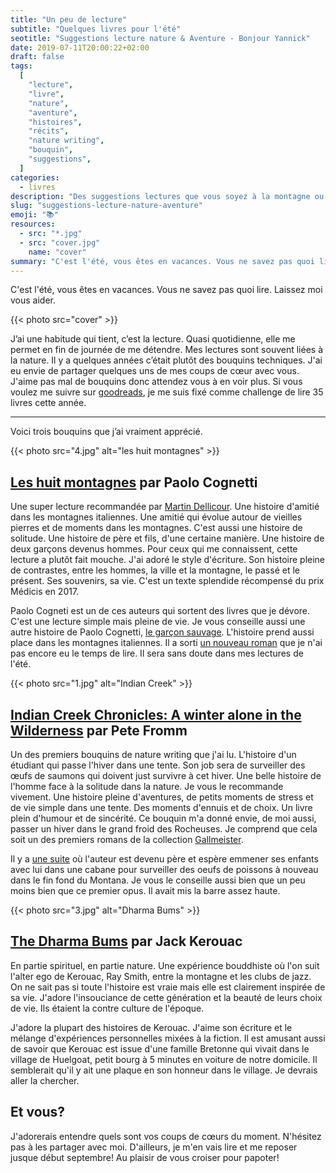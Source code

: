 ```yaml
---
title: "Un peu de lecture"
subtitle: "Quelques livres pour l'été"
seotitle: "Suggestions lecture nature & Aventure - Bonjour Yannick"
date: 2019-07-11T20:00:22+02:00
draft: false
tags:
  [
    "lecture",
    "livre",
    "nature",
    "aventure",
    "histoires",
    "récits",
    "nature writing",
    "bouquin",
    "suggestions",
  ]
categories:
  - livres
description: "Des suggestions lectures que vous soyez à la montagne ou sous les cocotiers"
slug: "suggestions-lecture-nature-aventure"
emoji: "📚"
resources:
  - src: "*.jpg"
  - src: "cover.jpg"
    name: "cover"
summary: "C'est l'été, vous êtes en vacances. Vous ne savez pas quoi lire. Laissez moi vous aider. J’ai une habitude qui tient, c’est la lecture. Quasi quotidienne, elle me permet en fin de journée de me détendre."
---
```


C'est l'été, vous êtes en vacances. Vous ne savez pas quoi lire. Laissez moi vous aider.

{{< photo src="cover" >}}

J’ai une habitude qui tient, c’est la lecture. Quasi quotidienne, elle me permet en fin de journée de me détendre. Mes lectures sont souvent liées à la nature. Il y a quelques années c’était plutôt des bouquins techniques. J'ai eu envie de partager quelques uns de mes coups de cœur avec vous. J'aime pas mal de bouquins donc attendez vous à en voir plus. Si vous voulez me suivre sur [goodreads](https://www.goodreads.com/bonjouryannick), je me suis fixé comme challenge de lire 35 livres cette année.

<hr/>

Voici trois bouquins que j’ai vraiment apprécié.

{{< photo src="4.jpg" alt="les huit montagnes" >}}

## [Les huit montagnes](https://amzn.to/2XWw3Xx) par Paolo Cognetti

Une super lecture recommandée par [Martin Dellicour](http://www.martindellicour.be). Une histoire d'amitié dans les montagnes italiennes. Une amitié qui évolue autour de vieilles pierres et de moments dans les montagnes. C'est aussi une histoire de solitude. Une histoire de père et fils, d'une certaine manière. Une histoire de deux garçons devenus hommes. Pour ceux qui me connaissent, cette lecture a plutôt fait mouche. J'ai adoré le style d'écriture. Son histoire pleine de contrastes, entre les hommes, la ville et la montagne, le passé et le présent. Ses souvenirs, sa vie. C'est un texte splendide récompensé du prix Médicis en 2017.

Paolo Cogneti est un de ces auteurs qui sortent des livres que je dévore. C'est une lecture simple mais pleine de vie. Je vous conseille aussi une autre histoire de Paolo Cognetti, [le garçon sauvage](https://amzn.to/32oJlLR). L'histoire prend aussi place dans les montagnes italiennes. Il a sorti [un nouveau roman](https://amzn.to/2Jsun02) que je n'ai pas encore eu le temps de lire. Il sera sans doute dans mes lectures de l'été.

{{< photo src="1.jpg" alt="Indian Creek" >}}

## [Indian Creek Chronicles: A winter alone in the Wilderness](https://amzn.to/32pV8d9) par Pete Fromm

Un des premiers bouquins de nature writing que j'ai lu. L'histoire d'un étudiant qui passe l'hiver dans une tente. Son job sera de surveiller des œufs de saumons qui doivent just survivre à cet hiver. Une belle histoire de l'homme face à la solitude dans la nature. Je vous le recommande vivement. Une histoire pleine d'aventures, de petits moments de stress et de vie simple dans une tente. Des moments d'ennuis et de choix. Un livre plein d'humour et de sincérité. Ce bouquin m'a donné envie, de moi aussi, passer un hiver dans le grand froid des Rocheuses. Je comprend que cela soit un des premiers romans de la collection [Gallmeister](https://www.gallmeister.fr).

Il y a [une suite](https://amzn.to/2NNpgvs) où l'auteur est devenu père et espère emmener ses enfants avec lui dans une cabane pour surveiller des oeufs de poissons à nouveau dans le fin fond du Montana. Je vous le conseille aussi bien que un peu moins bien que ce premier opus. Il avait mis la barre assez haute.

{{< photo src="3.jpg" alt="Dharma Bums" >}}

## [The Dharma Bums](https://amzn.to/2XWJDdM) par Jack Kerouac

En partie spirituel, en partie nature. Une expérience bouddhiste où l'on suit l'alter ego de Kerouac, Ray Smith, entre la montagne et les clubs de jazz. On ne sait pas si toute l'histoire est vraie mais elle est clairement inspirée de sa vie. J'adore l'insouciance de cette génération et la beauté de leurs choix de vie. Ils étaient la contre culture de l'époque.

J'adore la plupart des histoires de Kerouac. J'aime son écriture et le mélange d'expériences personnelles mixées à la fiction. Il est amusant aussi de savoir que Kerouac est issue d'une famille Bretonne qui vivait dans le village de Huelgoat, petit bourg à 5 minutes en voiture de notre domicile. Il semblerait qu'il y ait une plaque en son honneur dans le village. Je devrais aller la chercher.

## Et vous?

J'adorerais entendre quels sont vos coups de cœurs du moment. N'hésitez pas à les partager avec moi. D'ailleurs, je m'en vais lire et me reposer jusque début septembre! Au plaisir de vous croiser pour papoter!
